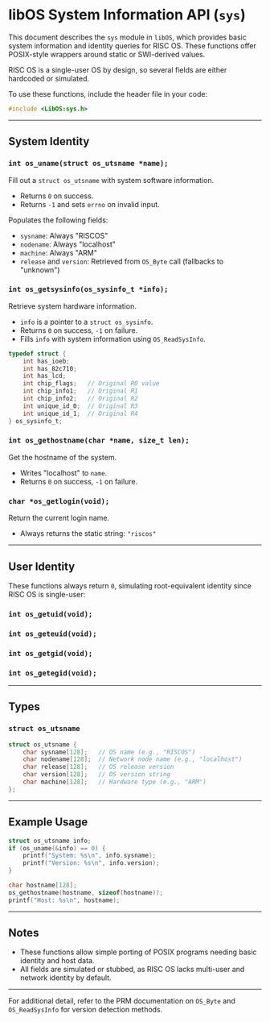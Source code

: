 # libOS System Information API (`sys`)

This document describes the `sys` module in `libOS`, which provides basic system information and identity queries for RISC OS. These functions offer POSIX-style wrappers around static or SWI-derived values.

RISC OS is a single-user OS by design, so several fields are either hardcoded or simulated.

To use these functions, include the header file in your code:

```c
#include <LibOS:sys.h>
```

---

## System Identity

### `int os_uname(struct os_utsname *name);`

Fill out a `struct os_utsname` with system software information.

* Returns `0` on success.
* Returns `-1` and sets `errno` on invalid input.

Populates the following fields:

* `sysname`: Always "RISCOS"
* `nodename`: Always "localhost"
* `machine`: Always "ARM"
* `release` and `version`: Retrieved from `OS_Byte` call (fallbacks to "unknown")

### `int os_getsysinfo(os_sysinfo_t *info);`

Retrieve system hardware information.

* `info` is a pointer to a `struct os_sysinfo`.
* Returns `0` on success, `-1` on failure.
* Fills `info` with system information using `OS_ReadSysInfo`.

```c
typedef struct {
    int has_ioeb;
    int has_82c710;
    int has_lcd;
    int chip_flags;   // Original R0 value
    int chip_info1;   // Original R1
    int chip_info2;   // Original R2
    int unique_id_0;  // Original R3
    int unique_id_1;  // Original R4
} os_sysinfo_t;
```

### `int os_gethostname(char *name, size_t len);`

Get the hostname of the system.

* Writes "localhost" to `name`.
* Returns `0` on success, `-1` on failure.

### `char *os_getlogin(void);`

Return the current login name.

* Always returns the static string: `"riscos"`

---

## User Identity

These functions always return `0`, simulating root-equivalent identity since RISC OS is single-user:

### `int os_getuid(void);`

### `int os_geteuid(void);`

### `int os_getgid(void);`

### `int os_getegid(void);`

---

## Types

### `struct os_utsname`

```c
struct os_utsname {
    char sysname[128];   // OS name (e.g., "RISCOS")
    char nodename[128];  // Network node name (e.g., "localhost")
    char release[128];   // OS release version
    char version[128];   // OS version string
    char machine[128];   // Hardware type (e.g., "ARM")
};
```

---

## Example Usage

```c
struct os_utsname info;
if (os_uname(&info) == 0) {
    printf("System: %s\n", info.sysname);
    printf("Version: %s\n", info.version);
}

char hostname[128];
os_gethostname(hostname, sizeof(hostname));
printf("Host: %s\n", hostname);
```

---

## Notes

* These functions allow simple porting of POSIX programs needing basic identity and host data.
* All fields are simulated or stubbed, as RISC OS lacks multi-user and network identity by default.

---

For additional detail, refer to the PRM documentation on `OS_Byte` and `OS_ReadSysInfo` for version detection methods.
